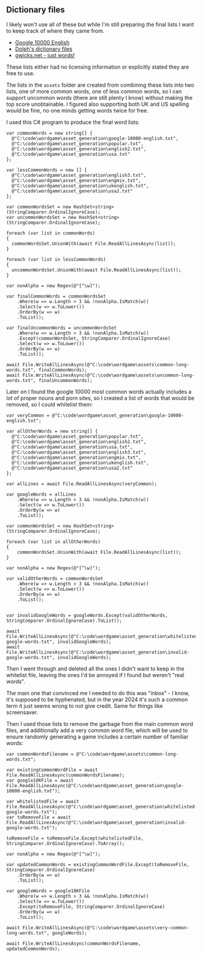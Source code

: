 ## Dictionary files

I likely won't use all of these but while I'm still preparing the final lists I want to keep track of where they came from.

* [Google 10000 English](https://github.com/first20hours/google-10000-english)
* [Dolph's dictionary files](https://github.com/dolph/dictionary)
* [gwicks.net - just words!](http://www.gwicks.net/dictionaries.htm)

These lists either had no licensing information or explicitly stated they are free to use.

The lists in the `assets` folder are created from combining these lists into two lists, one of more common words, one of less common words, so I can support uncommon words (there are still plenty I know) without making the top score unobtainable. I figured also supporting both UK and US spelling would be fine, no one minds getting words twice for free.  

I used this C# program to produce the final word lists:

```
var commonWords = new string[] {
  @"C:\code\wordgame\asset_generation\google-10000-english.txt",
  @"C:\code\wordgame\asset_generation\popular.txt",
  @"C:\code\wordgame\asset_generation\english2.txt",
  @"C:\code\wordgame\asset_generation\usa.txt"
};

var lessCommonWords = new [] {
  @"C:\code\wordgame\asset_generation\english3.txt", 
  @"C:\code\wordgame\asset_generation\engmix.txt",
  @"C:\code\wordgame\asset_generation\ukenglish.txt", 
  @"C:\code\wordgame\asset_generation\usa2.txt"
};

var commonWordsSet = new HashSet<string>(StringComparer.OrdinalIgnoreCase);
var uncommonWordsSet = new HashSet<string>(StringComparer.OrdinalIgnoreCase);

foreach (var list in commonWords)
{
  commonWordsSet.UnionWith(await File.ReadAllLinesAsync(list));
}

foreach (var list in lessCommonWords)
{
  uncommonWordsSet.UnionWith(await File.ReadAllLinesAsync(list));
}

var nonAlpha = new Regex(@"[^\w]");

var finalCommonWords = commonWordsSet
	.Where(w => w.Length > 3 && !nonAlpha.IsMatch(w))
	.Select(w => w.ToLower())
	.OrderBy(w => w)
	.ToList();

var finalUncommonWords = uncommonWordsSet
	.Where(w => w.Length > 3 && !nonAlpha.IsMatch(w))
	.Except(commonWordsSet, StringComparer.OrdinalIgnoreCase)
	.Select(w => w.ToLower())
	.OrderBy(w => w)
	.ToList();

await File.WriteAllLinesAsync(@"C:\code\wordgame\assets\common-long-words.txt", finalCommonWords);
await File.WriteAllLinesAsync(@"C:\code\wordgame\assets\uncommon-long-words.txt", finalUncommonWords);
```

Later on I found the google 10000 most common words actually includes a lot of proper nouns and porn sites, so I created a list of words that would be removed, so I could whitelist them:

```
var veryCommon = @"C:\code\wordgame\asset_generation\google-10000-english.txt";

var allOtherWords = new string[] {
  @"C:\code\wordgame\asset_generation\popular.txt",
  @"C:\code\wordgame\asset_generation\english2.txt",
  @"C:\code\wordgame\asset_generation\usa.txt",
  @"C:\code\wordgame\asset_generation\english3.txt",
  @"C:\code\wordgame\asset_generation\engmix.txt",
  @"C:\code\wordgame\asset_generation\ukenglish.txt",
  @"C:\code\wordgame\asset_generation\usa2.txt"
};

var allLines = await File.ReadAllLinesAsync(veryCommon);

var googleWords = allLines
	.Where(w => w.Length > 3 && !nonAlpha.IsMatch(w))
	.Select(w => w.ToLower())
	.OrderBy(w => w)
	.ToList();

var commonWordsSet = new HashSet<string>(StringComparer.OrdinalIgnoreCase);

foreach (var list in allOtherWords)
{
	commonWordsSet.UnionWith(await File.ReadAllLinesAsync(list));
}

var nonAlpha = new Regex(@"[^\w]");

var validOtherWords = commonWordsSet
	.Where(w => w.Length > 3 && !nonAlpha.IsMatch(w))
	.Select(w => w.ToLower())
	.OrderBy(w => w)
	.ToList();


var invalidGoogleWords = googleWords.Except(validOtherWords, StringComparer.OrdinalIgnoreCase).ToList();

await File.WriteAllLinesAsync(@"C:\code\wordgame\asset_generation\whitelisted-google-words.txt", invalidGoogleWords);
await File.WriteAllLinesAsync(@"C:\code\wordgame\asset_generation\invalid-google-words.txt", invalidGoogleWords);
```

Then I went through and deleted all the ones I didn't want to keep in the whitelist file, leaving the ones I'd be annoyed if I found but weren't "real words". 

The main one that convinced me I needed to do this was "inbox" - I know, it's supposed to be hyphenated, but in the year 2024 it's such a common term it just seems wrong to not give credit. Same for things like screensaver.

Then I used those lists to remove the garbage from the main common word files, and additionally add a very common word file, which will be used to ensure randomly generating a game includes a certain number of familiar words:

```
var commonWordsFilename = @"C:\code\wordgame\assets\common-long-words.txt";

var existingCommonWordFile = await File.ReadAllLinesAsync(commonWordsFilename);
var google10KFile = await File.ReadAllLinesAsync(@"C:\code\wordgame\asset_generation\google-10000-english.txt");

var whitelistedFile = await File.ReadAllLinesAsync(@"C:\code\wordgame\asset_generation\whitelisted-google-words.txt");
var toRemoveFile = await File.ReadAllLinesAsync(@"C:\code\wordgame\asset_generation\invalid-google-words.txt");

toRemoveFile = toRemoveFile.Except(whitelistedFile, StringComparer.OrdinalIgnoreCase).ToArray();

var nonAlpha = new Regex(@"[^\w]");

var updatedCommonWords = existingCommonWordFile.Except(toRemoveFile, StringComparer.OrdinalIgnoreCase)
	.OrderBy(w => w)
	.ToList();

var googleWords = google10KFile
	.Where(w => w.Length > 3 && !nonAlpha.IsMatch(w))
	.Select(w => w.ToLower())
	.Except(toRemoveFile, StringComparer.OrdinalIgnoreCase)
	.OrderBy(w => w)
	.ToList();

await File.WriteAllLinesAsync(@"C:\code\wordgame\assets\very-common-long-words.txt", googleWords);

await File.WriteAllLinesAsync(commonWordsFilename, updatedCommonWords);
```